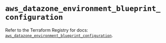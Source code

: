 # `aws_datazone_environment_blueprint_configuration`

Refer to the Terraform Registry for docs: [`aws_datazone_environment_blueprint_configuration`](https://registry.terraform.io/providers/hashicorp/aws/6.7.0/docs/resources/datazone_environment_blueprint_configuration).
